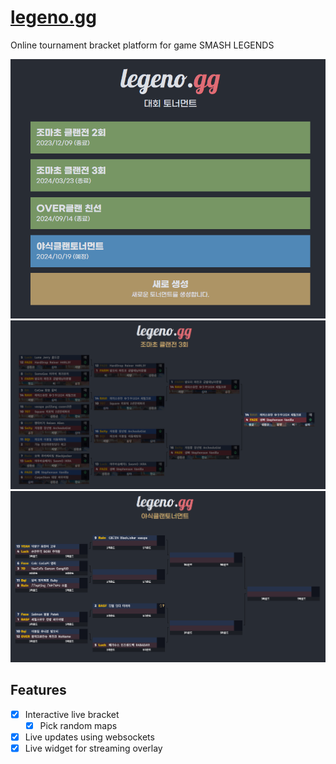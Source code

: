 # [legeno.gg](https://legeno.gg)

Online tournament bracket platform for game SMASH LEGENDS

![preview list](./images/preview_list.png)
![preview tournament end](./images/preview_tournament_end.png)
![preview tournament live](./images/preview_tournament_live.png)

## Features

- [x] Interactive live bracket
  - [x] Pick random maps
- [x] Live updates using websockets
- [x] Live widget for streaming overlay
